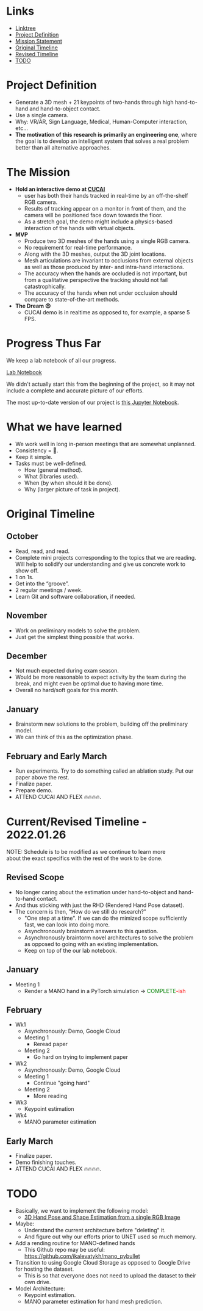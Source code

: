 
# Links
- <a href="https://linktr.ee/noahcabral">Linktree</a> 
- <a href="/#project-definition">Project Definition</a> 
- <a href="/#the-mission">Mission Statement</a> 
- <a href="/#original-timeline">Original Timeline</a> 
- <a href="/#currentrevised-timeline---20220126">Revised Timeline</a>
- <a href="/#todo">TODO</a>

# Project Definition
- Generate a 3D mesh + 21 keypoints of two-hands through high hand-to-hand and hand-to-object contact. 
- Use a single camera.
- Why: VR/AR, Sign Language, Medical, Human-Computer interaction, etc... 
- **The motivation of this research is primarily an engineering one**, where the goal is to develop an intelligent system that solves a real problem better than all alternative approaches. 

# The Mission
- **Hold an interactive demo at <a href="https://cucai.ca/">CUCAI</a>** 
  - user has both their hands tracked in real-time by an off-the-shelf RGB camera. 
  - Results of tracking appear on a monitor in front of them, and the camera will be positioned face down towards the floor. 
  - As a stretch goal, the demo might include a physics-based interaction of the hands with virtual objects.
- **MVP**
  - Produce two 3D meshes of the hands using a single RGB camera. 
  - No requirement for real-time performance. 
  - Along with the 3D meshes, output the 3D joint locations.
  - Mesh articulations are invariant to occlusions from external objects as well as those produced by inter- and intra-hand interactions. 
  - The accuracy when the hands are occluded is not important, but from a qualitative perspective the tracking should not fail catastrophically. 
  - The accuracy of the hands when not under occlusion should compare to state-of-the-art methods.  
- **The Dream 😍**
  - CUCAI demo is in realtime as opposed to, for example, a sparse 5 FPS.     

# Progress Thus Far
We keep a lab notebook of all our progress. 

<a href="https://queensuca.sharepoint.com/:w:/r/teams/GROUP-3DHandTrackingQMIND2021-2022/Shared%20Documents/General/Research%20Notebook.docx?d=w23ce3abb8be04355ae977d643496121b&csf=1&web=1&e=j8QDVn">Lab Notebook</a>

We didn't actually start this from the beginning of the project, so it may not include a complete and accurate picture of our efforts.

The most up-to-date version of our project is <a href="/HandTracking.ipynb">this Jupyter Notebook</a>.

# What we have learned

- We work well in long in-person meetings that are somewhat unplanned.
- Consistency = 💯.
- Keep it simple.
- Tasks must be well-defined.
  - How (general method).
  - What (libraries used).
  - When (by when should it be done).
  - Why (larger picture of task in project).

# Original Timeline

## October 
- Read, read, and read. 
- Complete mini projects corresponding to the topics that we are reading. Will help to solidify our understanding and give us concrete work to show off. 
- 1 on 1s. 
- Get into the “groove”. 
- 2 regular meetings / week. 
- Learn Git and software collaboration, if needed. 

## November 
- Work on preliminary models to solve the problem. 
- Just get the simplest thing possible that works. 

## December 
- Not much expected during exam season. 
- Would be more reasonable to expect activity by the team during the break, and might even be optimal due to having more time.  
- Overall no hard/soft goals for this month.  

## January 
- Brainstorm new solutions to the problem, building off the preliminary model. 
- We can think of this as the optimization phase. 

## February and Early March 
- Run experiments. Try to do something called an ablation study. Put our paper above the rest. 
- Finalize paper. 
- Prepare demo.
- ATTEND CUCAI AND FLEX 🔥🔥🔥🔥.


# Current/Revised Timeline - 2022.01.26

NOTE: Schedule is to be modified as we continue to learn more \
about the exact specifics with the rest of the work to be done.

## Revised Scope
- No longer caring about the estimation under hand-to-object and hand-to-hand contact.
- And thus sticking with just the RHD (Rendered Hand Pose dataset).
- The concern is then, "How do we still do research?"
  - "One step at a time". If we can do the mimized scope sufficiently fast, we can look into doing more.
  - Asynchronously brainstorm answers to this question.
  - Asynchronously braintorm novel architectures to solve the problem as opposed to going with an existing implementation.
  - Keep on top of the our lab notebook. 

## January
- Meeting 1
  - Render a MANO hand in a PyTorch simulation -> <span style="color:green;">COMPLETE<span style="color:red">-ish</span></span>  
## February
- Wk1
  - Asynchronously: Demo, Google Cloud   
  - Meeting 1
    - Reread paper
  - Meeting 2
    - Go hard on trying to implement paper 
- Wk2
  - Asynchronously: Demo, Google Cloud 
  - Meeting 1
    - Continue "going hard"
  - Meeting 2
    - More reading   
- Wk3
  - Keypoint estimation
- Wk4
  - MANO parameter estimation

## Early March
- Finalize paper.
- Demo finishing touches.
- ATTEND CUCAI AND FLEX 🔥🔥🔥🔥.

# TODO
  
- Basically, we want to implement the following model:
  - <a href="https://openaccess.thecvf.com/content_CVPR_2019/papers/Ge_3D_Hand_Shape_and_Pose_Estimation_From_a_Single_RGB_CVPR_2019_paper.pdf">3D Hand Pose and Shape Estimation from a single RGB Image</a>
- Maybe:
  - Understand the current architecture before "deleting" it.
  - And figure out why our efforts prior to UNET used so much memory.
- Add a rending routine for MANO-defined hands
  - This Github repo may be useful: https://github.com/ikalevatykh/mano_pybullet
- Transition to using Google Cloud Storage as opposed to Google Drive for hosting the dataset.
  - This is so that everyone does not need to upload the dataset to their own drive.
- Model Architecture:
  - Keypoint estimation.
  - MANO parameter estimation for hand mesh prediction.


